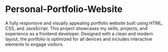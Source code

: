 # Personal-Portfolio-Website
A fully responsive and visually appealing portfolio website built using HTML, CSS, and JavaScript. This project showcases my skills, projects, and experience as a frontend developer. Designed with a clean and modern layout, the portfolio is optimized for all devices and includes interactive elements to engage visitors.
